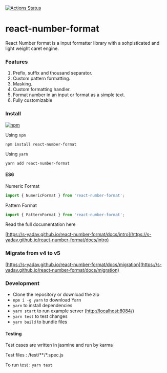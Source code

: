 [![Actions Status](https://github.com/s-yadav/react-number-format/workflows/CI/badge.svg)](https://github.com/s-yadav/react-number-format/actions)

# react-number-format

React Number format is a input formatter library with a sohpisticated and light weight caret engine.

### Features

1. Prefix, suffix and thousand separator.
2. Custom pattern formatting.
3. Masking.
4. Custom formatting handler.
5. Format number in an input or format as a simple text.
6. Fully customizable

### Install

[![npm](https://img.shields.io/npm/dm/react-number-format.svg)](https://www.npmjs.com/package/react-number-format)

Using `npm`

```
npm install react-number-format
```

Using `yarn`

```
yarn add react-number-format
```

#### ES6

Numeric Format

```js
import { NumericFormat } from 'react-number-format';
```

Pattern Format

```js
import { PatternFormat } from 'react-number-format';
```

Read the full documentation here

[https://s-yadav.github.io/react-number-format/docs/intro](https://s-yadav.github.io/react-number-format/docs/intro)

### Migrate from v4 to v5

[https://s-yadav.github.io/react-number-format/docs/migration](https://s-yadav.github.io/react-number-format/docs/migration)

### Development

- Clone the repository or download the zip
- `npm i -g yarn` to download Yarn
- `yarn` to install dependencies
- `yarn start` to run example server (<http://localhost:8084/>)
- `yarn test` to test changes
- `yarn build` to bundle files

#### Testing

Test cases are written in jasmine and run by karma

Test files : /test/\*\*/\*.spec.js

To run test : `yarn test`
